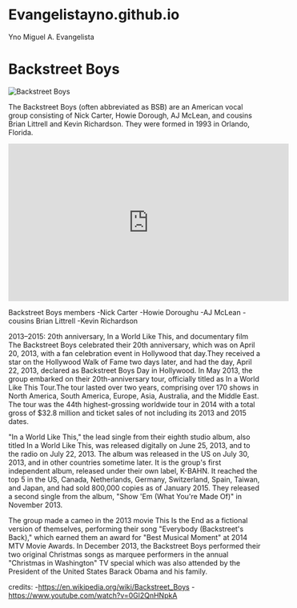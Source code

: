 # Evangelistayno.github.io
Yno Miguel A. Evangelista

# Backstreet Boys
![Backstreet Boys](https://www.ocregister.com/wp-content/uploads/migration/mst/mstlqj-b781164477z.120130908114526000gbd1fpt0u.1.jpg?w=620)

The Backstreet Boys (often abbreviated as BSB) are an American vocal group consisting of Nick Carter, Howie Dorough, AJ McLean, and cousins Brian Littrell and Kevin Richardson. 
They were formed in 1993 in Orlando, Florida.

<iframe width="560" height="315" src="https://www.youtube.com/embed/0Gl2QnHNpkA?si=klyGIMxL5iKlFQEW" title="YouTube video player" frameborder="0" allow="accelerometer; autoplay; clipboard-write; encrypted-media; gyroscope; picture-in-picture; web-share" allowfullscreen></iframe>

Backstreet Boys members
-Nick Carter
-Howie Doroughu
-AJ McLean
-cousins Brian Littrell
-Kevin Richardson

2013–2015: 20th anniversary, In a World Like This, and documentary film
The Backstreet Boys celebrated their 20th anniversary, which was on April 20, 2013, with a fan celebration event in Hollywood that day.They received a star on the Hollywood Walk of Fame two days later, and had the day, April 22, 2013, declared as Backstreet Boys Day in Hollywood. In May 2013, the group embarked on their 20th-anniversary tour, officially titled as In a World Like This Tour.The tour lasted over two years, comprising over 170 shows in North America, South America, Europe, Asia, Australia, and the Middle East. The tour was the 44th highest-grossing worldwide tour in 2014 with a total gross of $32.8 million and ticket sales of not including its 2013 and 2015 dates.

"In a World Like This," the lead single from their eighth studio album, also titled In a World Like This, was released digitally on June 25, 2013, and to the radio on July 22, 2013. The album was released in the US on July 30, 2013, and in other countries sometime later. It is the group's first independent album, released under their own label, K-BAHN. It reached the top 5 in the US, Canada, Netherlands, Germany, Switzerland, Spain, Taiwan, and Japan, and had sold 800,000 copies as of January 2015. They released a second single from the album, "Show 'Em (What You're Made Of)" in November 2013.

The group made a cameo in the 2013 movie This Is the End as a fictional version of themselves, performing their song "Everybody (Backstreet's Back),"  which earned them an award for "Best Musical Moment" at 2014 MTV Movie Awards. In December 2013, the Backstreet Boys performed their two original Christmas songs as marquee performers in the annual "Christmas in Washington" TV special which was also attended by the President of the United States Barack Obama and his family.

credits: 
-https://en.wikipedia.org/wiki/Backstreet_Boys
-https://www.youtube.com/watch?v=0Gl2QnHNpkA

